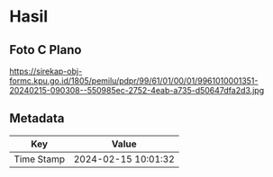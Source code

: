 # Hasil

## Foto C Plano

https://sirekap-obj-formc.kpu.go.id/1805/pemilu/pdpr/99/61/01/00/01/9961010001351-20240215-090308--550985ec-2752-4eab-a735-d50647dfa2d3.jpg


## Metadata

| Key        | Value               |
| ---------- | ------------------- |
| Time Stamp | 2024-02-15 10:01:32 |



